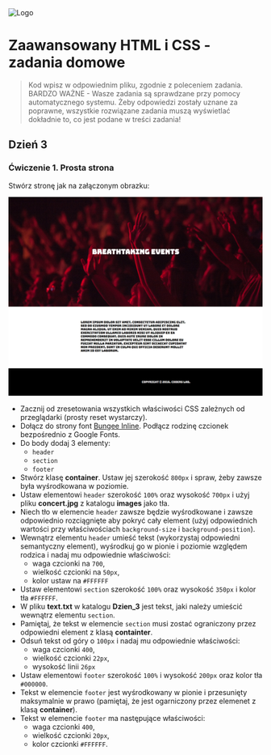 <img alt="Logo" src="http://coderslab.pl/wp-content/themes/coderslab/svg/logo-coderslab.svg" width="400">

# Zaawansowany HTML i CSS - zadania domowe

> Kod wpisz w odpowiednim pliku, zgodnie z poleceniem zadania. BARDZO WAŻNE - Wasze zadania są sprawdzane przy pomocy automatycznego systemu. Żeby odpowiedzi zostały uznane za poprawne, wszystkie rozwiązane zadania muszą wyświetlać dokładnie to, co jest podane w treści zadania!

## Dzień 3

### Ćwiczenie 1. Prosta strona

Stwórz stronę jak na załączonym obrazku:

![Website](images/site.jpg)

* Zacznij od zresetowania wszystkich właściwości CSS zależnych od przeglądarki (prosty reset wystarczy).
* Dołącz do strony font [Bungee Inline](https://fonts.google.com/specimen/Bungee+Inline). Podłącz rodzinę czcionek bezpośrednio z Google Fonts.
* Do body dodaj 3 elementy:
    * ```header```
    * ```section```
    * ```footer```
* Stwórz klasę __container__. Ustaw jej szerokość ```800px``` i spraw, żeby zawsze była wyśrodkowana w poziomie.
* Ustaw elementowi ```header``` szerokość ```100%``` oraz wysokość ```700px``` i użyj pliku __concert.jpg__ z katalogu __images__ jako tła.
* Niech tło w elemencie ```header``` zawsze będzie wyśrodkowane i zawsze odpowiednio rozciągnięte aby pokryć cały element (użyj odpowiednich wartości przy właściwościach ```background-size``` i ```background-position```).
* Wewnątrz elementu ```header``` umieść tekst (wykorzystaj odpowiedni semantyczny element), wyśrodkuj go w pionie i poziomie względem rodzica i nadaj mu odpowiednie właściwości:
    * waga czcionki na ```700```,
    * wielkość czcionki na ```50px```,
    * kolor ustaw na ```#FFFFFF```
* Ustaw elementowi ```section``` szerokość ```100%``` oraz wysokość ```350px``` i kolor tła ```#FFFFFF```.
* W pliku __text.txt__ w katalogu __Dzien_3__ jest tekst, jaki należy umieścić wewnątrz elementu ```section```.
* Pamiętaj, że tekst w elemencie ```section``` musi zostać ograniczony przez odpowiedni element z klasą __containter__.
* Odsuń tekst od góry o ```100px``` i nadaj mu odpowiednie właściwości:
    * waga czcionki ```400```,
    * wielkość czcionki ```22px```,
    * wysokość linii ```26px```
* Ustaw elementowi ```footer``` szerokość ```100%``` i wysokość ```200px``` oraz kolor tła ```#000000```.
* Tekst w elemencie ```footer``` jest wyśrodkowany w pionie i przesunięty maksymalnie w prawo (pamiętaj, że jest ogarniczony przez elemenet z klasą __container__).
* Tekst w elemencie ```footer``` ma następujące właściwości:
    * waga czcionki ```400```,
    * wielkość czcionki ```20px```,
    * kolor czcionki ```#FFFFFF```.
